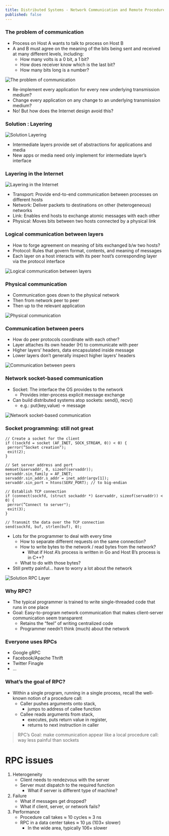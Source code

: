 ```yaml
---
title: Distributed Systems - Network Communication and Remote Procedure Calls (RPCs)
published: false
---
```


### The problem of communication
- Process on Host A wants to talk to process on Host B
- A and B must agree on the meaning of the bits being sent and received at many different levels, including:
  - How many volts is a 0 bit, a 1 bit?
  - How does receiver know which is the last bit?
  - How many bits long is a number?

![The problem of communication](../assets/comm_rpc/comm_rpc_01.png)

- Re-implement every application for every new underlying transmission medium?
- Change every application on any change to an underlying transmission medium?
- No! But how does the Internet design avoid this?

### Solution : Layering

![Solution Layering](../assets/comm_rpc/comm_rpc_02.png)

- Intermediate layers provide set of abstractions for applications and media
- New apps or media need only implement for intermediate layer’s interface

### Layering in the Internet 

![Layering in the Internet](../assets/comm_rpc/comm_rpc_03.png)

- Transport: Provide end-to-end communication between processes on different hosts
- Network: Deliver packets to destinations on other (heterogeneous) networks
- Link: Enables end hosts to exchange atomic messages with each other
- Physical: Moves bits between two hosts connected by a physical link

### Logical communication between layers

- How to forge agreement on meaning of bits exchanged b/w two hosts?
- Protocol: Rules that govern format, contents, and meaning of messages
- Each layer on a host interacts with its peer host’s corresponding layer via the protocol interface

![Logical communication between layers](../assets/comm_rpc/comm_rpc_04.png)

### Physical communication

- Communication goes down to the physical network
- Then from network peer to peer
- Then up to the relevant application

![Physical communication](../assets/comm_rpc/comm_rpc_05.png)

### Communication between peers

- How do peer protocols coordinate with each other?
- Layer attaches its own header (H) to communicate with peer
- Higher layers’ headers, data encapsulated inside message
- Lower layers don’t generally inspect higher layers’ headers

![Communication between peers](../assets/comm_rpc/comm_rpc_06.png)

### Network socket-based communication

- Socket: The interface the OS provides to the network
  - Provides inter-process explicit message exchange
- Can build distributed systems atop sockets: send(), recv()
  - e.g.: put(key,value) -> message

![Network socket-based communication](../assets/comm_rpc/comm_rpc_07.png)

### Socket programming: still not great

```
// Create a socket for the client
if ((sockfd = socket (AF_INET, SOCK_STREAM, 0)) < 0) {
 perror(”Socket creation");
 exit(2);
}

// Set server address and port
memset(&servaddr, 0, sizeof(servaddr));
servaddr.sin_family = AF_INET;
servaddr.sin_addr.s_addr = inet_addr(argv[1]);
servaddr.sin_port = htons(SERV_PORT); // to big-endian

// Establish TCP connection
if (connect(sockfd, (struct sockaddr *) &servaddr, sizeof(servaddr)) < 0) {
 perror(”Connect to server");
 exit(3);
}

// Transmit the data over the TCP connection
send(sockfd, buf, strlen(buf), 0);
```

- Lots for the programmer to deal with every time
  - How to separate different requests on the same connection?
  - How to write bytes to the network / read bytes from the network?
    - What if Host A’s process is written in Go and Host B’s process is in C++?
  - What to do with those bytes?
- Still pretty painful… have to worry a lot about the network

![Solution RPC Layer](../assets/comm_rpc/comm_rpc_08.png)

### Why RPC?

- The typical programmer is trained to write single-threaded code that runs in one place
- Goal: Easy-to-program network communication that makes client-server communication seem transparent
  - Retains the “feel” of writing centralized code
  - Programmer needn’t think (much) about the network

### Everyone uses RPCs

- Google gRPC
- Facebook/Apache Thrift
- Twitter Finagle
- ...

### What’s the goal of RPC?

- Within a single program, running in a single process, recall the well-known notion of a procedure call:
  - Caller pushes arguments onto stack,
    - jumps to address of callee function
  - Callee reads arguments from stack,
    - executes, puts return value in register,
    - returns to next instruction in caller

> RPC’s Goal: make communication appear like a local procedure call: way less painful than sockets

# RPC issues

1. Heterogeneity
   - Client needs to rendezvous with the server
   - Server must dispatch to the required function
     - What if server is different type of machine?
2. Failure
   - What if messages get dropped?
   - What if client, server, or network fails?
3. Performance
   - Procedure call takes ≈ 10 cycles ≈ 3 ns
   - RPC in a data center takes ≈ 10 μs (103× slower)
     - In the wide area, typically 106× slower
